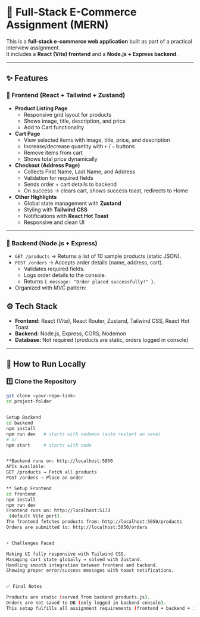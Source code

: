 # 🛒 Full-Stack E-Commerce Assignment (MERN)

This is a **full-stack e-commerce web application** built as part of a practical interview assignment.  
It includes a **React (Vite) frontend** and a **Node.js + Express backend**.  

---

## ✨ Features

### 🔹 Frontend (React + Tailwind + Zustand)
- **Product Listing Page**
  - Responsive grid layout for products  
  - Shows image, title, description, and price  
  - Add to Cart functionality  
- **Cart Page**
  - View selected items with image, title, price, and description  
  - Increase/decrease quantity with `+` / `–` buttons  
  - Remove items from cart  
  - Shows total price dynamically  
- **Checkout (Address Page)**
  - Collects First Name, Last Name, and Address  
  - Validation for required fields  
  - Sends order + cart details to backend  
  - On success → clears cart, shows success toast, redirects to Home  
- **Other Highlights**
  - Global state management with **Zustand**  
  - Styling with **Tailwind CSS**  
  - Notifications with **React Hot Toast**  
  - Responsive and clean UI  

---

### 🔹 Backend (Node.js + Express)
- `GET /products` → Returns a list of 10 sample products (static JSON).  
- `POST /orders` → Accepts order details (name, address, cart).  
  - Validates required fields.  
  - Logs order details to the console.  
  - Returns `{ message: "Order placed successfully!" }`.  
- Organized with MVC pattern:

## ⚙️ Tech Stack
- **Frontend:** React (Vite), React Router, Zustand, Tailwind CSS, React Hot Toast  
- **Backend:** Node.js, Express, CORS, Nodemon  
- **Database:** Not required (products are static, orders logged in console)  

---

## 🚀 How to Run Locally

### 1️⃣ Clone the Repository
```bash
git clone <your-repo-link>
cd project-folder


Setup Backend
cd backend
npm install
npm run dev   # starts with nodemon (auto restart on save)
# or
npm start     # starts with node


**Backend runs on: http://localhost:5050
APIs available:
GET /products → Fetch all products
POST /orders → Place an order

** Setup Frontend
cd frontend
npm install
npm run dev
Frontend runs on: http://localhost:5173
 (default Vite port).
The frontend fetches products from: http://localhost:5050/products
Orders are submitted to: http://localhost:5050/orders


⚡ Challenges Faced

Making UI fully responsive with Tailwind CSS.
Managing cart state globally → solved with Zustand.
Handling smooth integration between frontend and backend.
Showing proper error/success messages with toast notifications.


✅ Final Notes

Products are static (served from backend products.js).
Orders are not saved to DB (only logged in backend console).
This setup fulfills all assignment requirements (frontend + backend + integration).
